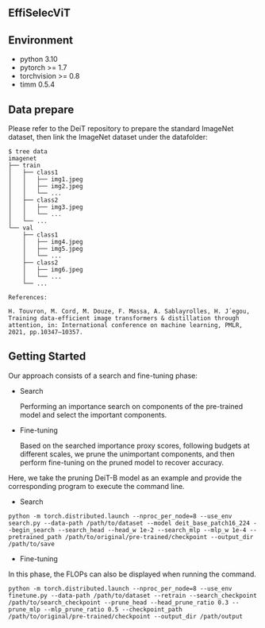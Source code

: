 ## EffiSelecViT

## Environment


- python 3.10
- pytorch >= 1.7
- torchvision >= 0.8
- timm 0.5.4

## Data prepare
Please refer to the DeiT repository to prepare the standard ImageNet dataset, then link the ImageNet dataset under the datafolder:


```
$ tree data
imagenet
├── train
│   ├── class1
│   │   ├── img1.jpeg
│   │   ├── img2.jpeg
│   │   └── ...
│   ├── class2
│   │   ├── img3.jpeg
│   │   └── ...
│   └── ...
└── val
    ├── class1
    │   ├── img4.jpeg
    │   ├── img5.jpeg
    │   └── ...
    ├── class2
    │   ├── img6.jpeg
    │   └── ...
    └── ...
```    
`References:` 

`H. Touvron, M. Cord, M. Douze, F. Massa, A. Sablayrolles, H. J´egou,
Training data-efficient image transformers & distillation through attention, in: International conference on machine learning, PMLR, 2021, pp.10347–10357.`

## Getting Started
Our approach consists of a search and fine-tuning phase:

- Search

  Performing an importance search on components of the pre-trained model and select the important components.

- Fine-tuning

  Based on the searched importance proxy scores, following budgets at different scales, we prune the unimportant components, and then perform fine-tuning on the pruned model to recover accuracy.



Here, we take the pruning DeiT-B model as an example and provide the corresponding program to execute the command line.

- Search

```
python -m torch.distributed.launch --nproc_per_node=8 --use_env search.py --data-path /path/to/dataset --model deit_base_patch16_224 --begin_search --search_head --head_w 1e-2 --search_mlp --mlp_w 1e-4 --pretrained_path /path/to/original/pre-trained/checkpoint --output_dir /path/to/save
```

- Fine-tuning

In this phase, the FLOPs can also be displayed when running the command.
```
python -m torch.distributed.launch --nproc_per_node=8 --use_env finetune.py --data-path /path/to/dataset --retrain --search_checkpoint /path/to/search_checkpoint --prune_head --head_prune_ratio 0.3 --prune_mlp --mlp_prune_ratio 0.5 --checkpoint_path /path/to/original/pre-trained/checkpoint --output_dir /path/output
```


